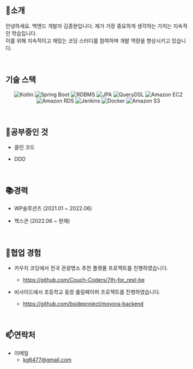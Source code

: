 ## 👋소개

안녕하세요. 백엔드 개발자 김종완입니다. 제가 가장 중요하게 생각하는 가치는 지속적인 학습입니다.
<br> 이를 위해 지속적이고 재밌는 코딩 스터디를 참여하며 개발 역량을 향상시키고 있습니다. 

<br>

## 기술 스택

<div align="center">
 
![Kotlin](https://img.shields.io/badge/Kotlin-0095D5?style=flat-square&logo=kotlin&logoColor=white)
![Spring Boot](https://img.shields.io/badge/Spring%20Boot-6DB33F?style=flat-square&logo=spring&logoColor=white)
![RDBMS](https://img.shields.io/badge/RDBMS-003545?style=flat-square&logo=postgresql&logoColor=white)
![JPA](https://img.shields.io/badge/JPA-663399?style=flat-square&logo=hibernate&logoColor=white)
![QueryDSL](https://img.shields.io/badge/QueryDSL-0769AD?style=flat-square&logo=&logoColor=white)
![Amazon EC2](https://img.shields.io/badge/Amazon%20EC2-232F3E?style=flat-square&logo=amazon-aws&logoColor=white)
 <br>
![Amazon RDS](https://img.shields.io/badge/Amazon%20RDS-232F3E?style=flat-square&logo=amazon-aws&logoColor=white)
![Jenkins](https://img.shields.io/badge/Jenkins-D24939?style=flat-square&logo=jenkins&logoColor=white)
![Docker](https://img.shields.io/badge/Docker-2496ED?style=flat-square&logo=docker&logoColor=white)
![Amazon S3](https://img.shields.io/badge/Amazon%20S3-569A31?style=flat-square&logo=amazon-s3&logoColor=white)
 
 </div>
 
<br>

## 🌱공부중인 것

- 클린 코드

- DDD


<br>

## 📚경력

- WP솔루션즈 (2021.01 ~ 2022.06)

- 헥스콘 (2022.06 ~ 현재)

<br>

## 💞️협업 경험

- 카우치 코딩에서 전국 관광명소 추천 플랫폼 프로젝트를 진행하였습니다.
  - https://github.com/Couch-Coders/7th-for_rest-be

- 비사이드에서 초등학교 동창 롤링페이퍼 프로젝트를 진행하였습니다.
  - https://github.com/bsideproject/moyora-backend

<br>

## 📫연락처

- 이메일 
  - kg6477@gmail.com
